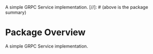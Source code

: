 A simple GRPC Service implementation.
[//]: # (above is the package summary)

# Package Overview
A simple GRPC Service implementation.

